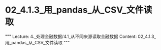 # 02_4.1.3_用_pandas_从_CSV_文件读取

"""
Lecture: 4._处理金融数据/4.1_从不同来源读取金融数据
Content: 02_4.1.3_用_pandas_从_CSV_文件读取
"""


